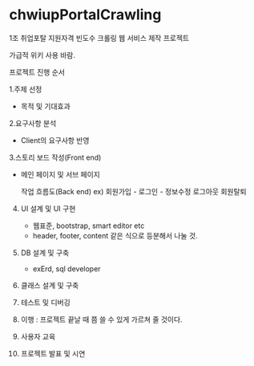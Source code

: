 # chwiupPortalCrawling
1조 취업포탈 지원자격 빈도수 크롤링 웹 서비스 제작 프로젝트

가급적 위키 사용 바람.

프로젝트 진행 순서

1.주제 선정
  - 목적 및 기대효과

2.요구사항 분석
  - Client의 요구사항 반영

3.스토리 보드 작성(Front end)
  - 메인 페이지 및 서브 페이지

    작업 흐름도(Back end)
  ex) 회원가입 - 로그인 - 정보수정
                                     로그아웃
                                     회원탈퇴

4. UI 설계 및 UI 구현
   - 웹표준, bootstrap, smart editor etc
   - header, footer, content 같은 식으로 등분해서 나눌 것.
5. DB 설계 및 구축
   - exErd, sql developer

6. 클래스 설계 및 구축
  
7. 테스트 및 디버깅

8. 이행 : 프로젝트 끝날 때 쯤 쓸 수 있게 가르쳐 줄 것이다.

9. 사용자 교육

10. 프로젝트 발표 및 시연
